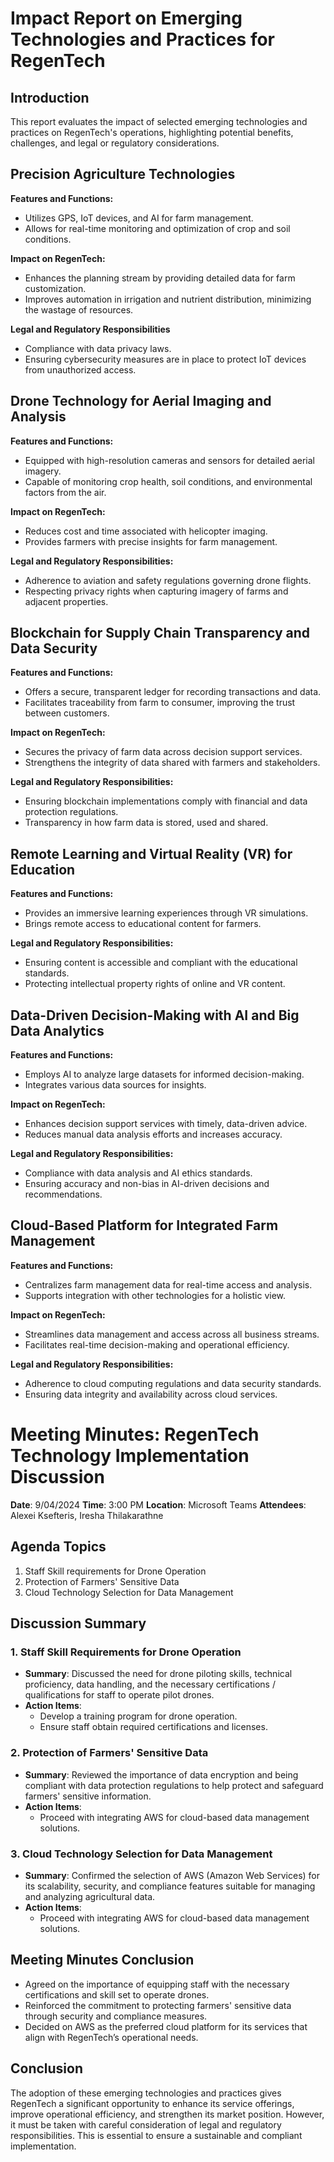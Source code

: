 # Impact Report on Emerging Technologies and Practices for RegenTech
## Introduction
This report evaluates the impact of selected emerging technologies and practices on RegenTech's operations, highlighting potential benefits, challenges, and legal or regulatory considerations.
## Precision Agriculture Technologies
**Features and Functions:**
* Utilizes GPS, IoT devices, and AI for farm management.
* Allows for real-time monitoring and optimization of crop and soil conditions.

**Impact on RegenTech:**
* Enhances the planning stream by providing detailed data for farm customization.
* Improves automation in irrigation and nutrient distribution, minimizing the wastage of resources.

**Legal and Regulatory Responsibilities**
* Compliance with data privacy laws.
* Ensuring cybersecurity measures are in place to protect IoT devices from unauthorized access.

## Drone Technology for Aerial Imaging and Analysis
**Features and Functions:**
* Equipped with high-resolution cameras and sensors for detailed aerial imagery.
* Capable of monitoring crop health, soil conditions, and environmental factors from the air.

**Impact on RegenTech:**
* Reduces cost and time associated with helicopter imaging.
* Provides farmers with precise insights for farm management.


**Legal and Regulatory Responsibilities:**
* Adherence to aviation and safety regulations governing drone flights.
* Respecting privacy rights when capturing imagery of farms and adjacent properties.

## Blockchain for Supply Chain Transparency and Data Security
**Features and Functions:**
* Offers a secure, transparent ledger for recording transactions and data.
* Facilitates traceability from farm to consumer, improving the trust between customers.

**Impact on RegenTech:**
* Secures the privacy of farm data across decision support services.
* Strengthens the integrity of data shared with farmers and stakeholders.

**Legal and Regulatory Responsibilities:**
* Ensuring blockchain implementations comply with financial and data protection regulations.
* Transparency in how farm data is stored, used and shared.

## Remote Learning and Virtual Reality (VR) for Education
**Features and Functions:**
* Provides an immersive learning experiences through VR simulations.
* Brings remote access to educational content for farmers.

**Legal and Regulatory Responsibilities:**
* Ensuring content is accessible and compliant with the educational standards.
* Protecting intellectual property rights of online and VR content.

## Data-Driven Decision-Making with AI and Big Data Analytics 
**Features and Functions:**
* Employs AI to analyze large datasets for informed decision-making.
* Integrates various data sources for insights.

**Impact on RegenTech:**
* Enhances decision support services with timely, data-driven advice.
* Reduces manual data analysis efforts and increases accuracy.

**Legal and Regulatory Responsibilities:**
* Compliance with data analysis and AI ethics standards.
* Ensuring accuracy and non-bias in AI-driven decisions and recommendations.

## Cloud-Based Platform for Integrated Farm Management
**Features and Functions:**
* Centralizes farm management data for real-time access and analysis.
* Supports integration with other technologies for a holistic view.

**Impact on RegenTech:**
* Streamlines data management and access across all business streams.
* Facilitates real-time decision-making and operational efficiency.

**Legal and Regulatory Responsibilities:**
* Adherence to cloud computing regulations and data security standards.
* Ensuring data integrity and availability across cloud services.

# Meeting Minutes: RegenTech Technology Implementation Discussion

**Date**: 9/04/2024
**Time**: 3:00 PM
**Location**: Microsoft Teams
**Attendees**: Alexei Ksefteris, Iresha Thilakarathne

## Agenda Topics

1. Staff Skill requirements for Drone Operation
2. Protection of Farmers' Sensitive Data
3. Cloud Technology Selection for Data Management

## Discussion Summary

### 1. Staff Skill Requirements for Drone Operation
- **Summary**: Discussed the need for drone piloting skills, technical proficiency, data handling, and the necessary certifications / qualifications for staff to operate pilot drones.
- **Action Items**:
  - Develop a training program for drone operation.
  - Ensure staff obtain required certifications and licenses.

### 2. Protection of Farmers' Sensitive Data
- **Summary**: Reviewed the importance of data encryption and being compliant with data protection regulations to help protect and safeguard farmers' sensitive information.
- **Action Items**:
  - Proceed with integrating AWS for cloud-based data management solutions.

### 3. Cloud Technology Selection for Data Management
- **Summary**: Confirmed the selection of AWS (Amazon Web Services) for its scalability, security, and compliance features suitable for managing and analyzing agricultural data.
- **Action Items**:
  - Proceed with integrating AWS for cloud-based data management solutions.


## Meeting Minutes Conclusion
- Agreed on the importance of equipping staff with the necessary certifications and skill set to operate drones.
- Reinforced the commitment to protecting farmers' sensitive data through security and compliance measures.
- Decided on AWS as the preferred cloud platform for its  services that align with RegenTech’s operational needs.
## Conclusion

The adoption of these emerging technologies and practices gives RegenTech a significant opportunity to enhance its service offerings, improve operational efficiency, and strengthen its market position. However, it must be taken with careful consideration of legal and regulatory responsibilities. This is essential to ensure a sustainable and compliant implementation. 